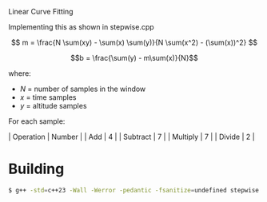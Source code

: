 Linear Curve Fitting

Implementing this as shown in stepwise.cpp

$$ m = \frac{N \sum(xy) - \sum(x) \sum(y)}{N \sum(x^2) - (\sum(x))^2} $$

$$b = \frac{\sum(y) - m\sum(x)}{N}$$

where: 
- $N$ = number of samples in the window
- $x$ = time samples
- $y$ = altitude samples

For each sample:

| Operation | Number |
| Add       | 4      |
| Subtract  | 7      |
| Multiply  | 7      |
| Divide    | 2      |


# Building
```sh
$ g++ -std=c++23 -Wall -Werror -pedantic -fsanitize=undefined stepwise.cpp -o stepwise
```
